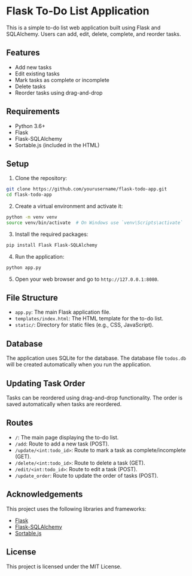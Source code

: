 # Flask To-Do List Application

This is a simple to-do list web application built using Flask and SQLAlchemy. Users can add, edit, delete, complete, and reorder tasks.

## Features

- Add new tasks
- Edit existing tasks
- Mark tasks as complete or incomplete
- Delete tasks
- Reorder tasks using drag-and-drop

## Requirements

- Python 3.6+
- Flask
- Flask-SQLAlchemy
- Sortable.js (included in the HTML)

## Setup

1. Clone the repository:

```bash
git clone https://github.com/yourusername/flask-todo-app.git
cd flask-todo-app
```

2. Create a virtual environment and activate it:

```bash
python -m venv venv
source venv/bin/activate  # On Windows use `venv\Scripts\activate`
```

3. Install the required packages:

```bash
pip install Flask Flask-SQLAlchemy
```

4. Run the application:

```bash
python app.py
```

5. Open your web browser and go to `http://127.0.0.1:8080`.

## File Structure

- `app.py`: The main Flask application file.
- `templates/index.html`: The HTML template for the to-do list.
- `static/`: Directory for static files (e.g., CSS, JavaScript).

## Database

The application uses SQLite for the database. The database file `todos.db` will be created automatically when you run the application.

## Updating Task Order

Tasks can be reordered using drag-and-drop functionality. The order is saved automatically when tasks are reordered.

## Routes

- `/`: The main page displaying the to-do list.
- `/add`: Route to add a new task (POST).
- `/update/<int:todo_id>`: Route to mark a task as complete/incomplete (GET).
- `/delete/<int:todo_id>`: Route to delete a task (GET).
- `/edit/<int:todo_id>`: Route to edit a task (POST).
- `/update_order`: Route to update the order of tasks (POST).

## Acknowledgements

This project uses the following libraries and frameworks:

- [Flask](https://flask.palletsprojects.com/)
- [Flask-SQLAlchemy](https://flask-sqlalchemy.palletsprojects.com/)
- [Sortable.js](https://sortablejs.github.io/Sortable/)

## License

This project is licensed under the MIT License.
